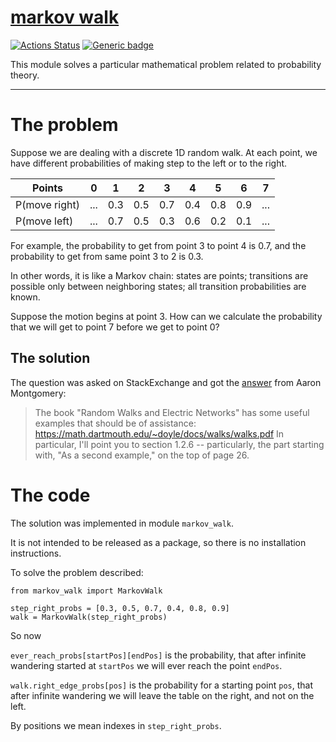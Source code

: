 # [markov walk](https://github.com/rtmigo/markov_walk#readme)
[![Actions Status](https://github.com/rtmigo/markov_walk/workflows/unit%20test/badge.svg?branch=master)](https://github.com/rtmigo/vien/actions)
[![Generic badge](https://img.shields.io/badge/Python-3.8+-blue.svg)](#)

This module solves a particular mathematical problem related to probability theory. 

----

# The problem

Suppose we are dealing with a discrete 1D random walk. At each point, we have different probabilities of
making step to the left or to the right.


|Points        | 0 | 1 | 2 | 3 | 4 | 5 | 6 | 7 |
|--------------|---|---|---|---|---|---|---|---|
|P(move right) |...|0.3|0.5|0.7|0.4|0.8|0.9|...|
|P(move left)  |...|0.7|0.5|0.3|0.6|0.2|0.1|...|


For example, the probability to get from point 3 to point 4 is 0.7, and the probability to get from same
point 3 to 2 is 0.3.

In other words, it is like a Markov chain: states are points; transitions are possible only between
neighboring states; all transition probabilities are known.

Suppose the motion begins at point 3. How can we calculate the probability that we will get to point 7
before we get to point 0?

## The solution

The question was asked on StackExchange and got the [answer](https://math.stackexchange.com/a/2912626) from Aaron Montgomery: 

> The book "Random Walks and Electric Networks" has some useful examples that should be of assistance:
> https://math.dartmouth.edu/~doyle/docs/walks/walks.pdf
> In particular, I'll point you to section 1.2.6 -- particularly, the part starting with, "As a second example,"
> on the top of page 26.

# The code

The solution was implemented in module `markov_walk`.

It is not intended to be released as a package, so there is no installation instructions.

To solve the problem described:

```python3
from markov_walk import MarkovWalk

step_right_probs = [0.3, 0.5, 0.7, 0.4, 0.8, 0.9]
walk = MarkovWalk(step_right_probs)
```

So now

`ever_reach_probs[startPos][endPos]` is the probability, that after
infinite wandering started at `startPos` we will ever reach the point `endPos`.

`walk.right_edge_probs[pos]` is the probability for a starting point `pos`, that after infinite wandering we will leave 
the table on the right, and not on the left.

By positions we mean indexes in `step_right_probs`.

